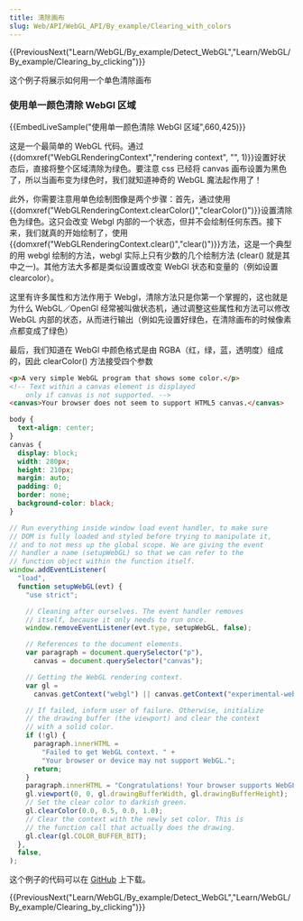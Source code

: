 ```yaml
---
title: 清除画布
slug: Web/API/WebGL_API/By_example/Clearing_with_colors
---
```


{{PreviousNext("Learn/WebGL/By_example/Detect_WebGL","Learn/WebGL/By_example/Clearing_by_clicking")}}

这个例子将展示如何用一个单色清除画布

### 使用单一颜色清除 WebGl 区域

{{EmbedLiveSample("使用单一颜色清除 WebGl 区域",660,425)}}

这是一个最简单的 WebGL 代码。通过{{domxref("WebGLRenderingContext","rendering context", "", 1)}}设置好状态后，直接将整个区域清除为绿色。要注意 css 已经将 canvas 画布设置为黑色了，所以当画布变为绿色时，我们就知道神奇的 WebGL 魔法起作用了！

此外，你需要注意用单色绘制图像是两个步骤：首先，通过使用{{domxref("WebGLRenderingContext.clearColor()","clearColor()")}}设置清除色为绿色。这只会改变 Webgl 内部的一个状态，但并不会绘制任何东西。接下来，我们就真的开始绘制了，使用{{domxref("WebGLRenderingContext.clear()","clear()")}}方法，这是一个典型的用 webgl 绘制的方法，webgl 实际上只有少数的几个绘制方法 (clear() 就是其中之一)。其他方法大多都是类似设置或改变 WebGl 状态和变量的（例如设置 clearcolor）。

这里有许多属性和方法作用于 Webgl，清除方法只是你第一个掌握的，这也就是为什么 WebGL／OpenGl 经常被叫做状态机，通过调整这些属性和方法可以修改 WebGL 内部的状态，从而进行输出（例如先设置好绿色，在清除画布的时候像素点都变成了绿色）

最后，我们知道在 WebGl 中颜色格式是由 RGBA（红，绿，蓝，透明度）组成的，因此 clearColor() 方法接受四个参数

```html
<p>A very simple WebGL program that shows some color.</p>
<!-- Text within a canvas element is displayed
    only if canvas is not supported. -->
<canvas>Your browser does not seem to support HTML5 canvas.</canvas>
```

```css
body {
  text-align: center;
}
canvas {
  display: block;
  width: 280px;
  height: 210px;
  margin: auto;
  padding: 0;
  border: none;
  background-color: black;
}
```

```js
// Run everything inside window load event handler, to make sure
// DOM is fully loaded and styled before trying to manipulate it,
// and to not mess up the global scope. We are giving the event
// handler a name (setupWebGL) so that we can refer to the
// function object within the function itself.
window.addEventListener(
  "load",
  function setupWebGL(evt) {
    "use strict";

    // Cleaning after ourselves. The event handler removes
    // itself, because it only needs to run once.
    window.removeEventListener(evt.type, setupWebGL, false);

    // References to the document elements.
    var paragraph = document.querySelector("p"),
      canvas = document.querySelector("canvas");

    // Getting the WebGL rendering context.
    var gl =
      canvas.getContext("webgl") || canvas.getContext("experimental-webgl");

    // If failed, inform user of failure. Otherwise, initialize
    // the drawing buffer (the viewport) and clear the context
    // with a solid color.
    if (!gl) {
      paragraph.innerHTML =
        "Failed to get WebGL context. " +
        "Your browser or device may not support WebGL.";
      return;
    }
    paragraph.innerHTML = "Congratulations! Your browser supports WebGL. ";
    gl.viewport(0, 0, gl.drawingBufferWidth, gl.drawingBufferHeight);
    // Set the clear color to darkish green.
    gl.clearColor(0.0, 0.5, 0.0, 1.0);
    // Clear the context with the newly set color. This is
    // the function call that actually does the drawing.
    gl.clear(gl.COLOR_BUFFER_BIT);
  },
  false,
);
```

这个例子的代码可以在 [GitHub](https://github.com/idofilin/webgl-by-example/tree/master/clearing-with-colors) 上下载。

{{PreviousNext("Learn/WebGL/By_example/Detect_WebGL","Learn/WebGL/By_example/Clearing_by_clicking")}}
